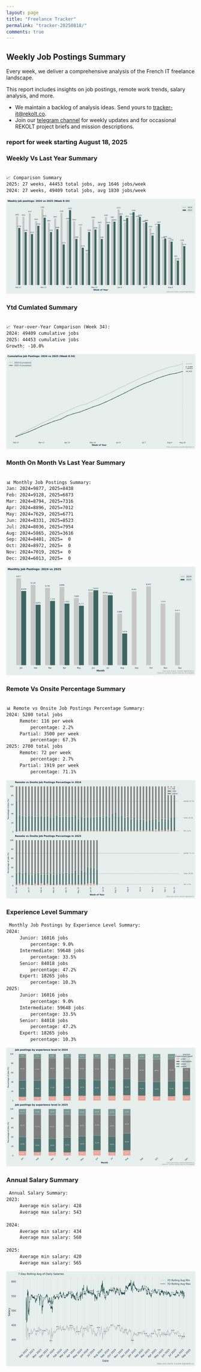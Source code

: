 ```yaml
---
layout: page
title: "Freelance Tracker"
permalink: "tracker-20250818/"
comments: true
---
```

## Weekly Job Postings Summary

Every week, we deliver a comprehensive analysis of the French IT freelance landscape.

This report includes insights on job postings, remote work trends, salary analysis, and more.
* We maintain a backlog of analysis ideas. Send yours to tracker-it@rekolt.co.
* Join our [telegram channel](https://t.me/+3y9PJaF335UxYTg0) for weekly updates and for occasional REKOLT project briefs and mission descriptions.

### report for week starting August 18, 2025



### Weekly Vs Last Year Summary

```markdown

📈 Comparison Summary
2025: 27 weeks, 44453 total jobs, avg 1646 jobs/week
2024: 27 weeks, 49409 total jobs, avg 1830 jobs/week

```

![Weekly Vs Last Year Chart](figs/20250818_weekly_job_postings_comparison.png)

### Ytd Cumlated Summary

```markdown

📈 Year-over-Year Comparison (Week 34):
2024: 49409 cumulative jobs
2025: 44453 cumulative jobs
Growth: -10.0%

```

![Ytd Cumlated Chart](figs/20250818_cumulative_job_postings_comparison.png)

### Month On Month Vs Last Year Summary

```markdown

📊 Monthly Job Postings Summary:
Jan: 2024=9877, 2025=8438
Feb: 2024=9128, 2025=6873
Mar: 2024=8794, 2025=7316
Apr: 2024=8896, 2025=7012
May: 2024=7629, 2025=6771
Jun: 2024=8331, 2025=8523
Jul: 2024=8036, 2025=7954
Aug: 2024=5865, 2025=3616
Sep: 2024=8401, 2025=  0
Oct: 2024=8972, 2025=  0
Nov: 2024=7019, 2025=  0
Dec: 2024=6013, 2025=  0

```

![Month On Month Vs Last Year Chart](figs/20250818_monthly_job_postings_comparison.png)

### Remote Vs Onsite Percentage Summary

```markdown

📊 Remote vs Onsite Job Postings Percentage Summary:
2024: 5200 total jobs
	 Remote: 116 per week
		 percentage: 2.2%
	 Partial: 3500 per week
		 percentage: 67.3%
2025: 2700 total jobs
	 Remote: 72 per week
		 percentage: 2.7%
	 Partial: 1919 per week
		 percentage: 71.1%

```

![Remote Vs Onsite Percentage Chart](figs/20250818_remote_vs_onsite_percentage_comparison.png)

### Experience Level Summary

```markdown
 Monthly Job Postings by Experience Level Summary:
2024:
	 Junior: 16016 jobs
		 percentage: 9.0%
	 Intermediate: 59648 jobs
		 percentage: 33.5%
	 Senior: 84018 jobs
		 percentage: 47.2%
	 Expert: 18265 jobs
		 percentage: 10.3%
2025:
	 Junior: 16016 jobs
		 percentage: 9.0%
	 Intermediate: 59648 jobs
		 percentage: 33.5%
	 Senior: 84018 jobs
		 percentage: 47.2%
	 Expert: 18265 jobs
		 percentage: 10.3%

```

![Experience Level Monthly Chart](figs/20250818_experience_level_monthly_comparison.png)

### Annual Salary Summary

```markdown
 Annual Salary Summary:
2023:
	 Average min salary: 428 
	 Average max salary: 543 

2024:
	 Average min salary: 434 
	 Average max salary: 560 

2025:
	 Average min salary: 420 
	 Average max salary: 565 

```

![Annual Salary Chart](figs/20250818_salary_analysis_rolling_avg.png)

